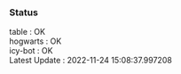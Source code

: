 ### Status


table : OK  
hogwarts : OK  
icy-bot : OK  
Latest Update : 2022-11-24 15:08:37.997208

